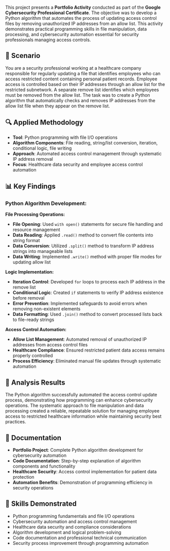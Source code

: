 This project presents a **Portfolio Activity** conducted as part of the **Google Cybersecurity Professional Certificate**. The objective was to develop a Python algorithm that automates the process of updating access control files by removing unauthorized IP addresses from an allow list. This activity demonstrates practical programming skills in file manipulation, data processing, and cybersecurity automation essential for security professionals managing access controls.

## 🎯 Scenario

You are a security professional working at a healthcare company responsible for regularly updating a file that identifies employees who can access restricted content containing personal patient records. Employee access is controlled based on their IP addresses through an allow list for the restricted subnetwork. A separate remove list identifies which employees must be removed from the allow list. The task was to create a Python algorithm that automatically checks and removes IP addresses from the allow list file when they appear on the remove list.

## 🔍 Applied Methodology

- **Tool**: Python programming with file I/O operations
- **Algorithm Components**: File reading, string/list conversion, iteration, conditional logic, file writing
- **Approach**: Automated access control management through systematic IP address removal
- **Focus**: Healthcare data security and employee access control automation

## 📊 Key Findings

### **Python Algorithm Development:**

**File Processing Operations:**

- **File Opening**: Used `with open()` statements for secure file handling and resource management
- **Data Reading**: Applied `.read()` method to convert file contents into string format
- **Data Conversion**: Utilized `.split()` method to transform IP address strings into manageable lists
- **Data Writing**: Implemented `.write()` method with proper file modes for updating allow list

**Logic Implementation:**

- **Iteration Control**: Developed `for` loops to process each IP address in the remove list
- **Conditional Logic**: Created `if` statements to verify IP address existence before removal
- **Error Prevention**: Implemented safeguards to avoid errors when removing non-existent elements
- **Data Formatting**: Used `.join()` method to convert processed lists back to file-ready strings

**Access Control Automation:**

- **Allow List Management**: Automated removal of unauthorized IP addresses from access control files
- **Healthcare Compliance**: Ensured restricted patient data access remains properly controlled
- **Process Efficiency**: Eliminated manual file updates through systematic automation

## 🎯 Analysis Results

The Python algorithm successfully automated the access control update process, demonstrating how programming can enhance cybersecurity operations. The systematic approach to file manipulation and data processing created a reliable, repeatable solution for managing employee access to restricted healthcare information while maintaining security best practices.

## 📁 Documentation

- **Portfolio Project**: Complete Python algorithm development for cybersecurity automation
- **Code Documentation**: Step-by-step explanation of algorithm components and functionality
- **Healthcare Security**: Access control implementation for patient data protection
- **Automation Benefits**: Demonstration of programming efficiency in security operations

## 💼 Skills Demonstrated

- Python programming fundamentals and file I/O operations
- Cybersecurity automation and access control management
- Healthcare data security and compliance considerations
- Algorithm development and logical problem-solving
- Code documentation and professional technical communication
- Security process improvement through programming automation